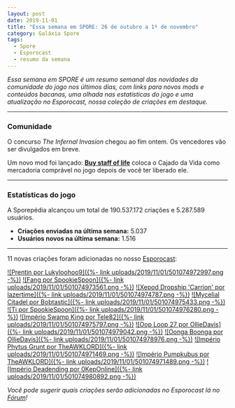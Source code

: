 ```yaml
---
layout: post
date: 2019-11-01
title: "Essa semana em SPORE: 26 de outubro a 1º de novembro"
category: Galáxia Spore
tags:
  - Spore
  - Esporocast
  - resumo da semana
---
```

_Essa semana em SPORE é um resumo semanal das novidades da comunidade do jogo nos últimos dias, com links para novos mods e conteúdos bacanas, uma olhada nas estatísticas do jogo e uma atualização no Esporocast, nossa coleção de criações em destaque._

***

### Comunidade

O concurso _The Infernal Invasion_ chegou ao fim ontem. Os vencedores vão ser divulgados em breve.

Um novo mod foi lançado: **[Buy staff of life](http://davoonline.com/phpBB3/viewtopic.php?f=126&t=6638&p=31716&hilit=Buy+staff+of+life#p31716)** coloca o Cajado da Vida como mercadoria comprável no jogo depois de você ter liberado ele.

***

### Estatísticas do jogo

A Sporepédia alcançou um total de 190.537.172 criações e 5.287.589 usuários.

- **Criações enviadas na última semana:** 5.037
- **Usuários novos na última semana:** 1.516

***

11 novas criações foram adicionadas no nosso [Esporocast](http://www.spore.com/sporepedia#qry=ssc-501057576550):

[![Prentin por Lukyloohoo9]({%- link uploads/2019/11/01/501074972997.png -%})](http://www.spore.com/sporepedia#qry=sast-501074972997%3Assc-501057576550)
[![Fang por SpookieSpoon]({%- link uploads/2019/11/01/501074973561.png -%})](http://www.spore.com/sporepedia#qry=sast-501074973561%3Assc-501057576550)
[![Xepod Dropship 'Carrion' por lazertime]({%- link uploads/2019/11/01/501074974787.png -%})](http://www.spore.com/sporepedia#qry=sast-501074974787%3Assc-501057576550)
[![Mycelial Citadel por Bobtastic]({%- link uploads/2019/11/01/501074975433.png -%})](http://www.spore.com/sporepedia#qry=sast-501074975433%3Assc-501057576550)
[![Ti por SpookieSpoon]({%- link uploads/2019/11/01/501074976280.png -%})](http://www.spore.com/sporepedia#qry=sast-501074976280%3Assc-501057576550)
[![Império Swamp King por Tele82]({%- link uploads/2019/11/01/501074975797.png -%})](http://www.spore.com/sporepedia#qry=sast-501074975797%3Assc-501057576550)
[![Oop Loop 27 por OllieDavis]({%- link uploads/2019/11/01/501074979042.png -%})](http://www.spore.com/sporepedia#qry=sast-501074979042%3Assc-501057576550)
[![Oonga Boonga por OllieDavis]({%- link uploads/2019/11/01/501074978976.png -%})](http://www.spore.com/sporepedia#qry=sast-501074978976%3Assc-501057576550)
[![Império Phytus Grunt por TheAWKLORD]({%- link uploads/2019/11/01/501074971469.png -%})](http://www.spore.com/sporepedia#qry=sast-501074971469%3Assc-501057576550)
[![Império Pumpkubus por TheAWKLORD]({%- link uploads/2019/11/01/501074971489.png -%})](http://www.spore.com/sporepedia#qry=sast-501074971489%3Assc-501057576550)
[![Império Deadending por 0KepOnline]({%- link uploads/2019/11/01/501074980892.png -%})](http://www.spore.com/sporepedia#qry=sast-501074980892%3Assc-501057576550)

_Você pode sugerir quais criações serão adicionadas no Esporocast lá no [Fórum](https://forum.esporo.net/d/18-conheca-o-esporocast)!_
